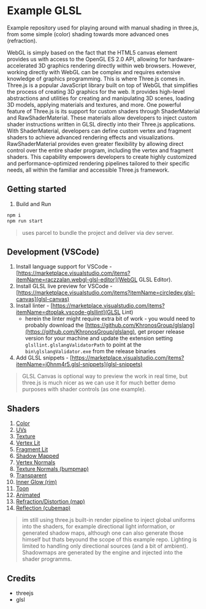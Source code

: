# Example GLSL

Example repository used for playing around with manual shading in three.js, from some simple (color) shading towards more advanced ones (refraction). 

WebGL is simply based on the fact that the HTML5 canvas element provides us with access to the OpenGL ES 2.0 API, allowing for hardware-accelerated 3D graphics rendering directly within web browsers. However, working directly with WebGL can be complex and requires extensive knowledge of graphics programming. This is where Three.js comes in. Three.js is a popular JavaScript library built on top of WebGL that simplifies the process of creating 3D graphics for the web. It provides high-level abstractions and utilities for creating and manipulating 3D scenes, loading 3D models, applying materials and textures, and more. One powerful feature of Three.js is its support for custom shaders through ShaderMaterial and RawShaderMaterial. These materials allow developers to inject custom shader instructions written in GLSL directly into their Three.js applications. With ShaderMaterial, developers can define custom vertex and fragment shaders to achieve advanced rendering effects and visualizations. RawShaderMaterial provides even greater flexibility by allowing direct control over the entire shader program, including the vertex and fragment shaders. This capability empowers developers to create highly customized and performance-optimized rendering pipelines tailored to their specific needs, all within the familiar and accessible Three.js framework.

## Getting started

1. Build and Run

```sh
npm i
npm run start
```

> uses parcel to bundle the project and deliver via dev server.

## Development (VSCode)

1. Install language support for VSCode - [https://marketplace.visualstudio.com/items?itemName=raczzalan.webgl-glsl-editor](WebGL GLSL Editor).
2. Install GLSL live preview for VSCode - [https://marketplace.visualstudio.com/items?itemName=circledev.glsl-canvas](glsl-canvas)
3. Install linter - [https://marketplace.visualstudio.com/items?itemName=dtoplak.vscode-glsllint](GLSL Lint)
    - herein the linter might require extra bit of work - you would need to probably download the [https://github.com/KhronosGroup/glslang](https://github.com/KhronosGroup/glslang), get proper release version for your machine and update the extension setting `glsllint.glslangValidatorPath` to point at the `bin\glslangValidator.exe` from the release binaries
4. Add GLSL snippets - [https://marketplace.visualstudio.com/items?itemName=j0hnm4r5.glsl-snippets](glsl-snippets)

> GLSL Canvas is optional way to preview the work in real time, but three.js is much nicer as we can use it for much better demo purposes with shader controls (as one example).

## Shaders

1. [Color](./src/shaders/01_color_unlit/index.js)
2. [UVs](./src/shaders/02_uvs_unlit/index.js)
3. [Texture](./src/shaders/03_texture_unlit/index.js)
4. [Vertex Lit](./src/shaders/04_vertex_lit/index.js)
5. [Fragment Lit](./src/shaders/05_fragment_lit/index.js)
6. [Shadow Mapped](./src/shaders/06_shadow_map/index.js)
7. [Vertex Normals](./src/shaders/07_vertex_normal/index.js)
8. [Texture Normals (bumpmap)](./src/shaders/08_normal_map/index.js)
9. [Transparent](./src/shaders/09_transparent/index.js)
10. [Inner Glow (rim)](./src/shaders/10_inner_glow/index.js)
11. [Toon](./src/shaders/11_toon/index.js)
12. [Animated](./src/shaders/12_animated/index.js)
13. [Refraction/Distortion (map)](./src/shaders/13_refracted/index.js)
14. [Reflection (cubemap)](./src/shaders/14_cubemap/index.js)

> im still using three.js built-in render pipeline to inject global uniforms into the shaders, for example directional light information, or generated shadow maps, although one can also generate those himself but thats beyound the scope of this example repo. Lighting is limited to handling only directional sources (and a bit of ambient). Shadowmaps are generated by the engine and injected into the shader programms.

## Credits

- threejs
- glsl